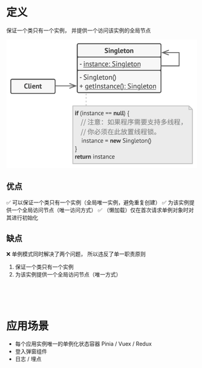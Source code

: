 # 定义

保证一个类只有一个实例， 并提供一个访问该实例的全局节点

![单例](./doc/image.png)

## 优点

✅ 可以保证一个类只有一个实例（全局唯一实例，避免重复创建）
✅ 为该实例提供一个全局访问节点（唯一访问方式）
✅ （懒加载）仅在首次请求单例对象时对其进行初始化

## 缺点

❌ 单例模式同时解决了两个问题， 所以违反了单一职责原则

1. 保证一个类只有一个实例
2. 为该实例提供一个全局访问节点（唯一方式）

<br/>
<br/>
<br/>

# 应用场景

- 每个应用实例唯一的单例化状态容器 Pinia / Vuex / Redux
- 登入弹窗组件
- 日志 / 埋点
